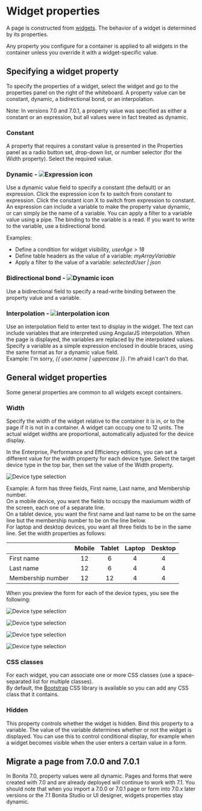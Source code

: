 # Widget properties

A page is constructed from [widgets](widgets.md). The behavior of a widget is determined by its properties.

Any property you configure for a container is applied to all widgets in the container unless you override it with a widget-specific value.

## Specifying a widget property

To specify the properties of a widget, select the widget and go to the properties panel on the right of the whiteboard. A property value can be constant, dynamic, a bidirectional bond, or an interpolation.

Note: In versions 7.0 and 7.0.1, a property value was specified as either a constant or an expression, but all values were in fact treated as dynamic. 

### Constant

A property that requires a constant value is presented in the Properties panel as a radio button set, drop-down list, or number selector (for the Width property). Select the required value.

### Dynamic - ![Expression icon](images/images-6_0/UID-property-bond-expression.svg)

Use a dynamic value field to specify a constant (the default) or an expression. Click the expression icon fx to switch from constant to expression. Click the constant icon X to switch from expression to constant. An expression can include a variable to make the property value dynamic, or can simply be the name of a variable. You can apply a filter to a variable value using a pipe. The binding to the
variable is a read. If you want to write to the variable, use a bidirectional bond. 

Examples:

* Define a condition for widget visibility, _userAge \> 18_
* Define table headers as the value of a variable: _myArrayVariable_
* Apply a filter to the value of a variable: _selectedUser | json_

### Bidirectional bond - ![Dynamic icon](images/images-6_0/UID-property-bond-chain.png)

Use a bidirectional field to specify a read-write binding between the property value and a variable.

### Interpolation - ![interpolation icon](images/images-6_0/UID-property-bond-interpolation.png)

Use an interpolation field to enter text to display in the widget. The text can include variables that are interpreted using AngularJS interpolation. When the page is displayed, the variables are replaced by the interpolated values. Specify a variable as a simple expression enclosed in double braces, using the same format as for a dynamic value field.  
Example: I'm sorry, _{{ user.name | uppercase }}_. I'm afraid I can't do that.

## General widget properties

Some general properties are common to all widgets except containers.

### Width

Specify the width of the widget relative to the container it is in, or to the page if it is not in a container. A widget can occupy one to 12 units. The actual widget widths are proportional, automatically adjusted for the device display.

In the Enterprise, Performance and Efficiency editions, you can set a different value for the width property for each device type. Select the target device type in the top bar, then set the value of the Width property.

![Device type selection](images/images-6_0/pb-resolution.png)

Example: A form has three fields, First name, Last name, and Membership number.   
On a mobile device, you want the fields to occupy the maxiumum width of the screen, each one of a separate line.   
On a tablet device, you want the first name and last name to be on the same line but the membership number to be on the line below.   
For laptop and desktop devices, you want all three fields to be in the same line. Set the width properties as follows:

| | Mobile  | Tablet  | Laptop  | Desktop  |
| --- | :----: | :----: | :-----: | :-----: |
| First name  | 12  | 6  | 4  | 4  |
| Last name  | 12  | 6  | 4  | 4  |
| Membership number  | 12  |12  | 4  | 4  |

When you preview the form for each of the device types, you see the following:

![Device type selection](images/images-6_0/mobile.png)

![Device type selection](images/images-6_0/tablet.png)

![Device type selection](images/images-6_0/laptop.png)

![Device type selection](images/images-6_0/desktop.png)

### CSS classes

For each widget, you can associate one or more CSS classes (use a space-separated list for multiple classes).   
By default, the [Bootstrap](http://getbootstrap.com/) CSS library is available so you can add any CSS class that it contains.

### Hidden

This property controls whether the widget is hidden. Bind this property to a variable. The value of the variable determines whether or not the widget is displayed. You can use this to control conditional display, for example when a widget becomes visible when the user enters a certain value in a form.

## Migrate a page from 7.0.0 and 7.0.1

In Bonita 7.0, property values were all dynamic. Pages and forms that were created with 7.0 and are already deployed will continue to work with 7.1\. You should note that when you import a 7.0.0 or 7.0.1 page or form into 7.0.x later versions or the 7.1 Bonita Studio or UI designer, widgets properties stay dynamic.
